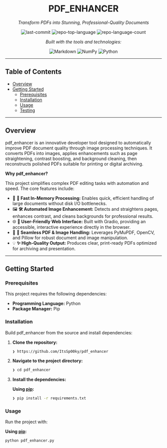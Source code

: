 <div id="top" align="center">

# PDF_ENHANCER

*Transform PDFs into Stunning, Professional-Quality Documents*

![last-commit](https://img.shields.io/github/last-commit/ItsSp00ky/pdf_enhancer?style=flat&logo=git&logoColor=white&color=0080ff)
![repo-top-language](https://img.shields.io/github/languages/top/ItsSp00ky/pdf_enhancer?style=flat&color=0080ff)
![repo-language-count](https://img.shields.io/github/languages/count/ItsSp00ky/pdf_enhancer?style=flat&color=0080ff)

*Built with the tools and technologies:*

![Markdown](https://img.shields.io/badge/Markdown-000000.svg?style=flat&logo=Markdown&logoColor=white)
![NumPy](https://img.shields.io/badge/NumPy-013243.svg?style=flat&logo=NumPy&logoColor=white)
![Python](https://img.shields.io/badge/Python-3776AB.svg?style=flat&logo=Python&logoColor=white)

</div>

---

## Table of Contents

-   [Overview](#overview)
-   [Getting Started](#getting-started)
    -   [Prerequisites](#prerequisites)
    -   [Installation](#installation)
    -   [Usage](#usage)
    -   [Testing](#testing)

---

## Overview

pdf_enhancer is an innovative developer tool designed to automatically improve PDF document quality through image processing techniques. It converts PDFs into images, applies enhancements such as page straightening, contrast boosting, and background cleaning, then reconstructs polished PDFs suitable for printing or digital archiving.

**Why pdf_enhancer?**

This project simplifies complex PDF editing tasks with automation and speed. The core features include:

-   🎯 **🚀 Fast In-Memory Processing:** Enables quick, efficient handling of large documents without disk I/O bottlenecks.
-   🖼️ **🛠️ Automated Image Enhancement:** Detects and straightens pages, enhances contrast, and cleans backgrounds for professional results.
-   🌐 **🎨 User-Friendly Web Interface:** Built with Gradio, providing an accessible, interactive experience directly in the browser.
-   📄 **🔧 Seamless PDF & Image Handling:** Leverages PyMuPDF, OpenCV, and Pillow for robust document and image manipulation.
-   💡 **✨ High-Quality Output:** Produces clear, print-ready PDFs optimized for archiving and presentation.

---

## Getting Started

### Prerequisites

This project requires the following dependencies:

-   **Programming Language:** Python
-   **Package Manager:** Pip

### Installation

Build pdf_enhancer from the source and install dependencies:

1.  **Clone the repository:**
    ```sh
    ❯ https://github.com/ItsSp00ky/pdf_enhancer
    ```
2.  **Navigate to the project directory:**
    ```sh
    ❯ cd pdf_enhancer
    ```
3.  **Install the dependencies:**

    **Using [pip](https://pypi.org/project/pip/):**
    ```sh
    ❯ pip install -r requirements.txt
    ```

### Usage

Run the project with:

**Using [pip](https://pypi.org/project/pip/):**

```sh
python pdf_enhancer.py
